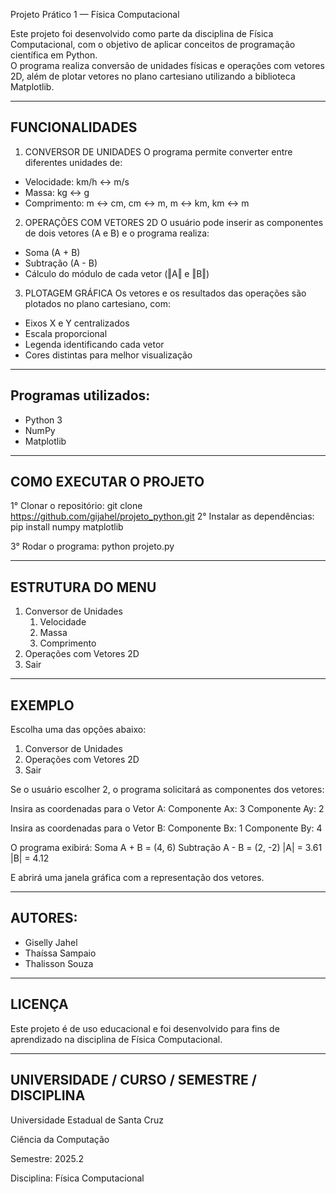 Projeto Prático 1 — Física Computacional

Este projeto foi desenvolvido como parte da disciplina de Física Computacional, com o objetivo de aplicar conceitos de programação científica em Python.  
O programa realiza conversão de unidades físicas e operações com vetores 2D, além de plotar vetores no plano cartesiano utilizando a biblioteca Matplotlib.

------------------------------------------------------------
FUNCIONALIDADES
------------------------------------------------------------

1. CONVERSOR DE UNIDADES
O programa permite converter entre diferentes unidades de:
- Velocidade: km/h ↔ m/s
- Massa: kg ↔ g
- Comprimento: m ↔ cm, cm ↔ m, m ↔ km, km ↔ m

2. OPERAÇÕES COM VETORES 2D
O usuário pode inserir as componentes de dois vetores (A e B) e o programa realiza:
- Soma (A + B)
- Subtração (A - B)
- Cálculo do módulo de cada vetor (‖A‖ e ‖B‖)

3. PLOTAGEM GRÁFICA
Os vetores e os resultados das operações são plotados no plano cartesiano, com:
- Eixos X e Y centralizados
- Escala proporcional
- Legenda identificando cada vetor
- Cores distintas para melhor visualização

------------------------------------------------------------
Programas utilizados:
------------------------------------------------------------
- Python 3
- NumPy
- Matplotlib

------------------------------------------------------------
COMO EXECUTAR O PROJETO
------------------------------------------------------------

1° Clonar o repositório:
    git clone https://github.com/gijahel/projeto_python.git
2° Instalar as dependências:
    pip install numpy matplotlib

3° Rodar o programa:
      python projeto.py

------------------------------------------------------------
ESTRUTURA DO MENU
------------------------------------------------------------
1. Conversor de Unidades
    1. Velocidade
    2. Massa
    3. Comprimento
2. Operações com Vetores 2D
3. Sair

------------------------------------------------------------
EXEMPLO
------------------------------------------------------------
Escolha uma das opções abaixo:
1. Conversor de Unidades
2. Operações com Vetores 2D
3. Sair

Se o usuário escolher 2, o programa solicitará as componentes dos vetores:

Insira as coordenadas para o Vetor A:
Componente Ax: 3
Componente Ay: 2

Insira as coordenadas para o Vetor B:
Componente Bx: 1
Componente By: 4

O programa exibirá:
Soma A + B = (4, 6)
Subtração A - B = (2, -2)
|A| = 3.61
|B| = 4.12

E abrirá uma janela gráfica com a representação dos vetores.

------------------------------------------------------------
AUTORES:
------------------------------------------------------------
- Giselly Jahel
- Thaíssa Sampaio
- Thalisson Souza

------------------------------------------------------------
LICENÇA
------------------------------------------------------------
Este projeto é de uso educacional e foi desenvolvido para fins de aprendizado na disciplina de Física Computacional.

------------------------------------------------------------
UNIVERSIDADE / CURSO / SEMESTRE / DISCIPLINA
------------------------------------------------------------
Universidade Estadual de Santa Cruz

Ciência da Computação

Semestre: 2025.2

Disciplina: Física Computacional
